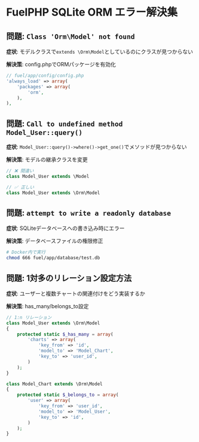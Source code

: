 # FuelPHP SQLite ORM エラー解決集

## 問題: `Class 'Orm\Model' not found`

**症状**: モデルクラスで`extends \Orm\Model`としているのにクラスが見つからない

**解決策**: config.phpでORMパッケージを有効化
```php
// fuel/app/config/config.php
'always_load' => array(
    'packages' => array(
        'orm',
    ),
),
```

## 問題: `Call to undefined method Model_User::query()`

**症状**: `Model_User::query()->where()->get_one()`でメソッドが見つからない

**解決策**: モデルの継承クラスを変更
```php
// ❌ 間違い
class Model_User extends \Model

// ✅ 正しい  
class Model_User extends \Orm\Model
```

## 問題: `attempt to write a readonly database`

**症状**: SQLiteデータベースへの書き込み時にエラー

**解決策**: データベースファイルの権限修正
```bash
# Docker内で実行
chmod 666 fuel/app/database/test.db
```

## 問題: 1対多のリレーション設定方法

**症状**: ユーザーと複数チャートの関連付けをどう実装するか

**解決策**: has_many/belongs_to設定
```php
// 1:n リレーション
class Model_User extends \Orm\Model
{
    protected static $_has_many = array(
        'charts' => array(
            'key_from' => 'id',
            'model_to' => 'Model_Chart',
            'key_to' => 'user_id',
        )
    );
}

class Model_Chart extends \Orm\Model  
{
    protected static $_belongs_to = array(
        'user' => array(
            'key_from' => 'user_id',
            'model_to' => 'Model_User', 
            'key_to' => 'id',
        )
    );
}
```
